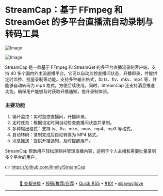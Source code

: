 StreamCap：基于 FFmpeg 和 StreamGet 的多平台直播流自动录制与转码工具
===

![Image](https://github.com/user-attachments/assets/6666044a-3e75-41db-99a6-31e748e7a0a0)

![Image](https://github.com/user-attachments/assets/7edc4043-e2fc-48e8-b69b-da23cc4581e9)

StreamCap 是一款基于 FFmpeg 和 StreamGet 的多平台直播流录制客户端，支持 40 多个国内外主流直播平台。它可以自动监控直播间状态，开播即录，并提供定时监控、批量录制等功能。支持多种输出格式，如 ts、flv、mkv、mp4 等，并能够自动转码为 mp4 格式，方便后续使用。同时，StreamCap 还支持消息推送功能，确保用户能够及时获取开播通知，提升录制体验。

### 主要功能

1. 循环监控：实时监控直播间，开播即录。
2. 定时任务：根据设定时间自动检查直播间状态并录制。
3. 多种输出格式：支持 ts、flv、mkv、mov、mp4、mp3 等格式。
4. 自动转码：录制完成后自动转换为 MP4 格式。
5. 消息推送：提供开播通知，及时提醒用户。

StreamCap 帮助用户轻松录制并管理直播内容，适用于个人主播和需要批量录制多个平台的用户。

👉 https://github.com/ihmily/StreamCap

---

<p align="center">
<a href="https://github.com/ihmily/StreamCap" target="_blank">🔗 查看链接</a> • 
<a href="https://github.com/jaywcjlove/quick-rss/issues/new/choose" target="_blank">投稿/推荐/自荐</a> • 
<a href="https://wangchujiang.com/quick-rss/feeds/index.html" target="_blank">Quick RSS</a> • 
<a href="https://github.com/jaywcjlove/quick-rss/issues/101" target="_blank">#101</a> • 
<a href="https://github.com/jaywcjlove" target="_blank">@jaywcjlove</a>
</p>

---
    